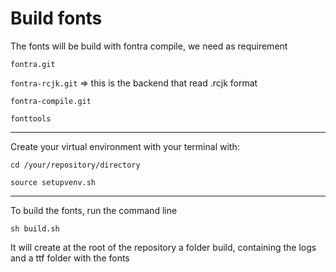 <h1>Build fonts</h1>

The fonts will be build with fontra compile, we need as requirement

`fontra.git`

`fontra-rcjk.git` => this is the backend that read .rcjk format

`fontra-compile.git`

`fonttools`

---
Create your virtual environment with your terminal with:

`cd /your/repository/directory`

`source setupvenv.sh`

---
To build the fonts, run the command line

`sh build.sh`

It will create at the root of the repository a folder build, containing the logs and a ttf folder with the fonts

